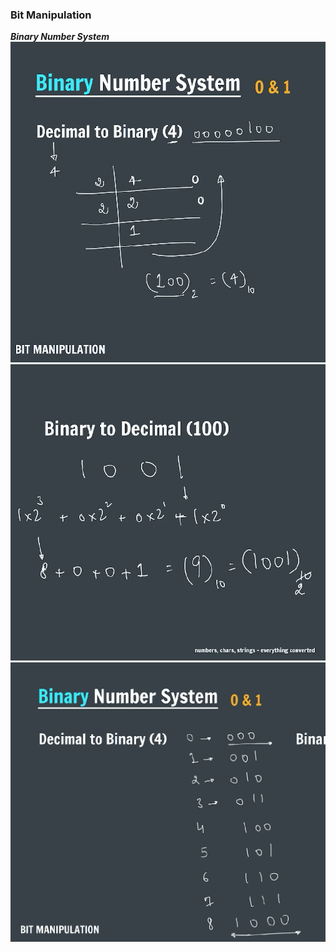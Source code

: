 ### Bit Manipulation

**_Binary Number System_**
![number system](image.png)
![number system](image1.png)
![number system](image2.png)
